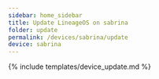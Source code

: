 ```yaml
---
sidebar: home_sidebar
title: Update LineageOS on sabrina
folder: update
permalink: /devices/sabrina/update
device: sabrina
---
```

{% include templates/device_update.md %}
